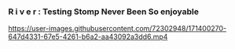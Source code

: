 
### **R i v e r** : Testing Stomp Never Been So enjoyable

https://user-images.githubusercontent.com/72302948/171400270-647d4331-67e5-4261-b6a2-aa43092a3dd6.mp4




